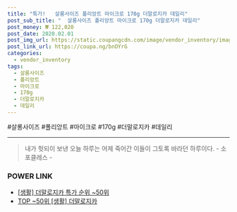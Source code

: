 ```yaml
--- 
title: "특가!   살롱사이즈 폴리앙트 마이크로 170g 더말로지카 데일리" 
post_sub_title: "  살롱사이즈 폴리앙트 마이크로 170g 더말로지카 데일리" 
post_money: ₩ 122,020 
post_date: 2020.02.01 
post_img_url: https://static.coupangcdn.com/image/vendor_inventory/images/2016/08/10/14/0/91a50fa0-733c-4a46-961b-97ec8a69cebf.jpg 
post_link_url: https://coupa.ng/bnOYrG 
categories: 
  - vendor_inventory 
tags: 
  - 살롱사이즈 
  - 폴리앙트 
  - 마이크로 
  - 170g 
  - 더말로지카 
  - 데일리 
--- 
```

  #살롱사이즈 #폴리앙트 #마이크로 #170g #더말로지카 #데일리 
<hr> 

> 내가 헛되이 보낸 오늘 하루는 어제 죽어간 이들이 그토록 바라던 하루이다. - 소포클레스 - 


### POWER LINK

* <a href="https://blog.naver.com/sakai111/221792674273" target="_blank"> [생활] 더말로지카 특가 순위 ~50위</a>
* <a href="https://blog.naver.com/an0733/221792674262" target="_blank"> TOP ~50위 [생활] 더말로지카</a>
